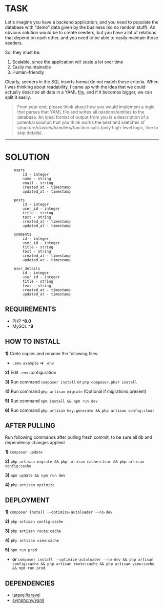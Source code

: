 # TASK


Let's imagine you have a backend application, and you need to populate the database with "demo" data given by the business (so no random stuff). An obvious solution would be to create seeders, but you have a lot of relations that depend on each other, and you need to be able to easily maintain those seeders.

So, they must be:
1) Scalable, since the application will scale a lot over time
2) Easily maintainable
3) Human-friendly

Clearly, seeders in the SQL inserts format do not match these criteria. When I was thinking about readability, I came up with the idea that we could actually describe all data in a YAML [file](https://gist.github.com/brezzhnev/0f0071d84e4956a43ddd230bc08aa96a), and if it becomes bigger, we can split it easily.

> From your end, please think about how you would implement a logic that parses that YAML file and writes all relations/entities to the database.
An ideal format of output from you is a description of a potential solution that you think works the best and sketches of structure/classes/handlers/function calls (only high-level logic, fine to skip details).


----

# SOLUTION

```
    users
        id - integer
        name - string
        email - string
        created_at - timestamp
        updated_at - timestamp

    posts
        id - integer
        user_id - integer
        title - string
        text - string
        created_at - timestamp
        updated_at - timestamp
        
    comments
        id - integer
        user_id - integer
        title - string
        text - string
        created_at - timestamp
        updated_at - timestamp
        
    user_details
        id - integer
        user_id - integer
        title - string
        text - string
        created_at - timestamp
        updated_at - timestamp
```


## REQUIREMENTS


- PHP **^8.0**
- MySQL **^8**


## HOW TO INSTALL


**1)** Crete copies and rename the following files:

* `.env.example` => `.env`

**2)** Edit `.env` configuration

**3)** Run command `composer install` or `php composer.phar install`

**4)** Run command `php artisan migrate` (Optional if migrations present)

**5)** Run command `npm install && npm run dev`

**6)** Run command `php artisan key:generate && php artisan config:clear`


## AFTER PULLING


Run following commands after pulling fresh commit, to be sure all db and dependency changes applied

**1)** `composer update`

**2)** `php artisan migrate && php artisan cache:clear && php artisan config:cache`

**3)** `npm update && npm run dev`

**4)** `php artisan optimize`


## DEPLOYMENT


**1)** `composer install --optimize-autoloader --no-dev`

**2)** `php artisan config:cache`

**3)** `php artisan route:cache`

**4)** `php artisan view:cache`

**5)** `npm run prod`

- **or** `composer install --optimize-autoloader --no-dev && php artisan config:cache && php artisan route:cache && php artisan view:cache && npm run prod`


## DEPENDENCIES


- [laravel/laravel](https://github.com/laravel/laravel)
- [symphony/yaml](https://github.com/symfony/yaml)